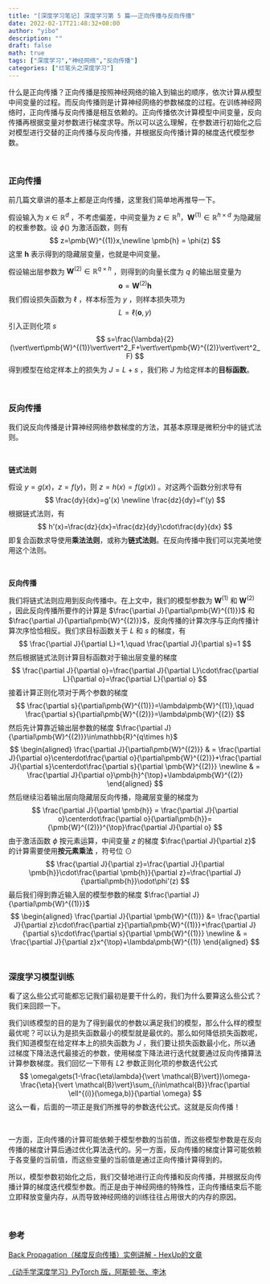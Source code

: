 ```yaml
---
title: "[深度学习笔记] 深度学习第 5 篇——正向传播与反向传播"
date: 2022-02-17T21:48:32+08:00
author: "yibo"
description: ""
draft: false
math: true
tags: ["深度学习","神经网络","反向传播"]
categories: ["烂笔头之深度学习"]
---
```


什么是正向传播？正向传播是按照神经网络的输入到输出的顺序，依次计算从模型中间变量的过程。而反向传播则是计算神经网络的参数梯度的过程。在训练神经网络时，正向传播与反向传播是相互依赖的。正向传播依次计算模型中间变量，反向传播再根据变量对参数进行梯度求导。所以可以这么理解，在参数进行初始化之后对模型进行交替的正向传播与反向传播，并根据反向传播计算的梯度迭代模型参数。

</br>

### 正向传播

前几篇文章讲的基本上都是正向传播，这里我们简单地再推导一下。

假设输入为 $x\in \mathbb{R}^d$ ，不考虑偏差，中间变量为 $z\in\mathbb{R}^h$，$\pmb{W}^{(1)}\in\mathbb{R}^{h\times d}$ 为隐藏层的权重参数。设 $\phi()$ 为激活函数，则有 
$$
z=\pmb{W}^{(1)}x,\newline
\pmb{h} = \phi(z)
$$
这里 $\pmb{h}$ 表示得到的隐藏层变量，也就是中间变量。

假设输出层参数为 $\pmb{W}^{(2)}\in\mathbb{R}^{q\times h}$ ，则得到的向量长度为 $q$ 的输出层变量为
$$
\pmb{o}=\pmb{W}^{(2)}\pmb{h}
$$
我们假设损失函数为 $\ell$ ，样本标签为 $y$ ，则样本损失项为
$$
L=\ell(\pmb{o},y)
$$
引入正则化项 $s$ 
$$
s=\frac{\lambda}{2}(\vert\vert\pmb{W}^{(1)}\vert\vert^2_F+\vert\vert\pmb{W}^{(2)}\vert\vert^2_F)
$$
得到模型在给定样本上的损失为 $J = L+s$ ，我们称 $J$ 为给定样本的**目标函数**。



</br>

### 反向传播

我们说反向传播是计算神经网络参数梯度的方法，其基本原理是微积分中的链式法则。

</br>

**链式法则**

假设 $y=g(x)，z=f(y)$，则 $z=h(x)=f(g(x))$ 。对这两个函数分别求导有
$$
\frac{dy}{dx}=g'(x) \newline
\frac{dz}{dy}=f'(y)
$$
根据链式法则，有
$$
h'(x)=\frac{dz}{dx}=\frac{dz}{dy}\cdot\frac{dy}{dx}
$$
即复合函数求导使用**乘法法则**，或称为**链式法则**。在反向传播中我们可以完美地使用这个法则。

</br>

**反向传播**

我们将链式法则应用到反向传播中。在上文中，我们的模型参数为 $\pmb{W}^{(1)}$ 和 $\pmb{W}^{(2)}$ ，因此反向传播所要作的计算是 $\frac{\partial J}{\partial\pmb{W}^{(1)}}$ 和 $\frac{\partial J}{\partial\pmb{W}^{(2)}}$，反向传播的计算次序与正向传播计算次序恰恰相反。我们求目标函数关于 $L$ 和 $s$ 的梯度，有
$$
\frac{\partial J}{\partial L}=1,\quad \frac{\partial J}{\partial s}=1
$$
然后根据链式法则计算目标函数对于输出层变量的梯度
$$
\frac{\partial J}{\partial o}=\frac{\partial J}{\partial L}\cdot\frac{\partial L}{\partial o}=\frac{\partial L}{\partial o}
$$
接着计算正则化项对于两个参数的梯度
$$
\frac{\partial s}{\partial\pmb{W}^{(1)}}=\lambda\pmb{W}^{(1)},\quad 
\frac{\partial s}{\partial\pmb{W}^{(2)}}=\lambda\pmb{W}^{(2)}
$$
然后先计算靠近输出层参数的梯度 $\frac{\partial J}{\partial\pmb{W}^{(2)}}\in\mathbb{R}^{q\times h}$
$$
\begin{aligned}
\frac{\partial J}{\partial\pmb{W}^{(2)}} & = \frac{\partial J}{\partial o}\centerdot\frac{\partial o}{\partial\pmb{W}^{(2)}}+\frac{\partial J}{\partial s}\centerdot\frac{\partial s}{\partial \pmb{W}^{(2)}} \newline
& = \frac{\partial J}{\partial o}\pmb{h}^{\top}+\lambda\pmb{W}^{(2)}
\end{aligned}
$$
然后继续沿着输出层向隐藏层反向传播，隐藏层变量的梯度为
$$
\frac{\partial J}{\partial \pmb{h}} = \frac{\partial J}{\partial o}\centerdot\frac{\partial o}{\partial\pmb{h}}={\pmb{W}^{(2)}}^{\top}\frac{\partial J}{\partial o}
$$
由于激活函数 $\phi$ 按元素运算，中间变量 $z$ 的梯度 $\frac{\partial J}{\partial z}$ 的计算需要使用**按元素乘法** ，符号位 $\odot$
$$
\frac{\partial J}{\partial z}=\frac{\partial J}{\partial \pmb{h}}\cdot\frac{\partial \pmb{h}}{\partial z}=\frac{\partial J}{\partial\pmb{h}}\odot\phi'(z)
$$
最后我们得到靠近输入层的模型参数的梯度 $\frac{\partial J}{\partial\pmb{W}^{(1)}}$
$$
\begin{aligned}
\frac{\partial J}{\partial \pmb{W}^{(1)}} &= \frac{\partial J}{\partial z}\cdot\frac{\partial z}{\partial\pmb{W}^{(1)}}+\frac{\partial J}{\partial s}\cdot\frac{\partial s}{\partial \pmb{W}^{(1)}} \newline
& = \frac{\partial J}{\partial z}x^{\top}+\lambda\pmb{W}^{(1)}
\end{aligned}
$$
</br>

### 深度学习模型训练

看了这么些公式可能都忘记我们最初是要干什么的，我们为什么要算这么些公式？我们来回顾一下。

我们训练模型的目的是为了得到最优的参数以满足我们的模型，那么什么样的模型最优呢？可以认为是损失函数最小的模型就是最优的。那么如何降低损失函数呢，我们知道模型在给定样本上的损失函数为 $J$ ，我们要让损失函数最小化，所以通过梯度下降法迭代最接近的参数，使用梯度下降法进行迭代就要通过反向传播算法计算参数梯度。我们回忆一下带有 $L2$ 参数正则化项的参数迭代公式
$$
\omega\gets(1-\frac{\eta\lambda}{\vert \mathcal{B}\vert})\omega-\frac{\eta}{\vert \mathcal{B}\vert}\sum_{i\in\mathcal{B}}\frac{\partial \ell^{(i)}(\omega,b)}{\partial \omega}
$$
这么一看，后面的一项正是我们所推导的参数迭代公式。这就是反向传播！

</br>

一方面，正向传播的计算可能依赖于模型参数的当前值，而这些模型参数是在反向传播的梯度计算后通过优化算法迭代的。另一方面，反向传播的梯度计算可能依赖于各变量的当前值，而这些变量的当前值是通过正向传播计算得到的。

所以，模型参数初始化之后，我们交替地进行正向传播和反向传播，并根据反向传播计算的梯度迭代模型参数。而正是由于神经网络的特殊性，正向传播结束后不能立即释放变量内存，从而导致神经网络的训练往往占用很大的内存的原因。





</br>

### 参考

[Back Propagation（梯度反向传播）实例讲解 - HexUp的文章](https://zhuanlan.zhihu.com/p/40378224)

[《动手学深度学习》PyTorch 版，阿斯顿·张、李沐](https://tangshusen.me/Dive-into-DL-PyTorch/#/)

































